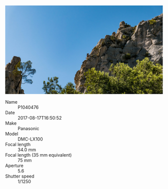 [![P1040476](/photos/hd/P1040476.jpg)](/photos/full/P1040476.jpg?raw=true)

<dl>
  <dt>Name</dt>
  <dd>P1040476</dd>
  <dt>Date</dt>
  <dd>2017-08-17T16:50:52</dd>
  <dt>Make</dt>
  <dd>Panasonic</dd>
  <dt>Model</dt>
  <dd>DMC-LX100</dd>
  <dt>Focal length</dt>
  <dd>34.0 mm</dd>
  <dt>Focal length (35 mm equivalent)</dt>
  <dd>75 mm</dd>
  <dt>Aperture</dt>
  <dd>5.6</dd>
  <dt>Shutter speed</dt>
  <dd>1/1250</dd>
</dl>
